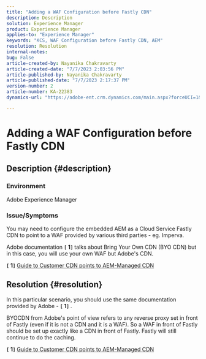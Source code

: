 ```yaml
---
title: "Adding a WAF Configuration before Fastly CDN"
description: Description
solution: Experience Manager
product: Experience Manager
applies-to: "Experience Manager"
keywords: "KCS, WAF Configuration before Fastly CDN, AEM"
resolution: Resolution
internal-notes: 
bug: False
article-created-by: Nayanika Chakravarty
article-created-date: "7/7/2023 2:03:56 PM"
article-published-by: Nayanika Chakravarty
article-published-date: "7/7/2023 2:17:37 PM"
version-number: 2
article-number: KA-22383
dynamics-url: "https://adobe-ent.crm.dynamics.com/main.aspx?forceUCI=1&pagetype=entityrecord&etn=knowledgearticle&id=0c3b2f16-cf1c-ee11-8f6e-6045bd006ce9"

---
```

# Adding a WAF Configuration before Fastly CDN

## Description {#description}


### Environment

Adobe Experience Manager

### Issue/Symptoms

You may need to configure the embedded AEM as a Cloud Service Fastly CDN to point to a WAF provided by various third parties - eg. Imperva.

Adobe documentation <b>`[` 1`]` </b> talks about Bring Your Own CDN (BYO CDN) but in this case, you will use your own WAF but Adobe's CDN.

<b>`[` 1`]` </b> [Guide to Customer CDN points to AEM-Managed CDN](https://experienceleague.adobe.com/docs/experience-manager-cloud-service/content/implementing/content-delivery/cdn.html#point-to-point-CDN)


## Resolution {#resolution}


In this particular scenario, you should use the same documentation provided by Adobe - <b>`[` 1`]` </b>.

BYOCDN from Adobe's point of view refers to any reverse proxy set in front of Fastly (even if it is not a CDN and it is a WAF). So a WAF in front of Fastly should be set up exactly like a CDN in front of Fastly. Fastly will still continue to do the caching.

<b>`[` 1`]` </b> [Guide to Customer CDN points to AEM-Managed CDN](https://experienceleague.adobe.com/docs/experience-manager-cloud-service/content/implementing/content-delivery/cdn.html#point-to-point-CDN)
